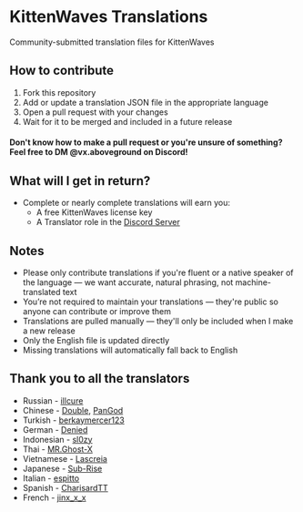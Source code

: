 # KittenWaves Translations
Community-submitted translation files for KittenWaves

## How to contribute
1. Fork this repository
2. Add or update a translation JSON file in the appropriate language
3. Open a pull request with your changes
4. Wait for it to be merged and included in a future release
#### Don't know how to make a pull request or you're unsure of something? Feel free to DM @vx.aboveground on Discord!

## What will I get in return?
- Complete or nearly complete translations will earn you:
  - A free KittenWaves license key
  - A Translator role in the [Discord Server](https://discord.gg/PKbutPa4wQ)

## Notes
- Please only contribute translations if you're fluent or a native speaker of the language — we want accurate, natural phrasing, not machine-translated text
- You’re not required to maintain your translations — they're public so anyone can contribute or improve them
- Translations are pulled manually — they'll only be included when I make a new release
- Only the English file is updated directly
- Missing translations will automatically fall back to English

## Thank you to all the translators
- Russian - [illcure](https://github.com/illcure)
- Chinese - [Double](https://github.com/DoublexQAQ), [PanGod](https://github.com/PanGodID)
- Turkish - [berkaymercer123](https://github.com/berkaymercer123)
- German - [Denied](https://github.com/denied69)
- Indonesian - [sl0zy](https://github.com/sl0zy)
- Thai - [MR.Ghost-X](https://github.com/MoxxxGoo)
- Vietnamese - [Lascreia](https://github.com/SpiritEyeCeline)
- Japanese - [Sub-Rise](https://github.com/Sub-Rise)
- Italian - [espitto](https://github.com/espitto)
- Spanish - [CharisardTT](https://github.com/MarrcosabTTS)
- French - [jinx_x_x](https://github.com/Donaldeth)
